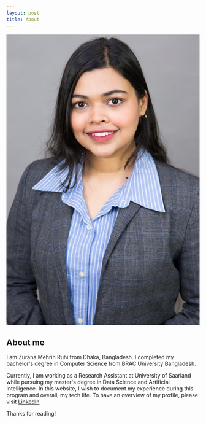 ```yaml
---
layout: post
title: About
---
```


<p align="center">
<img src="/assets/Images/about/About.jpg" alt="Architecture">
</p>

## About me

 I am Zurana Mehrin Ruhi from Dhaka, Bangladesh. I completed my bachelor's degree in Computer Science from BRAC University Bangladesh.

Currently, I am working as a Research Assistant at University of Saarland while pursuing my master's degree in Data Science and Artificial Intelligence. In this website, I wish to document my experience during this program and overall, my tech life. To have an overview of my profile, please visit [LinkedIn](https://www.linkedin.com/in/zmruhi/)

Thanks for reading!



